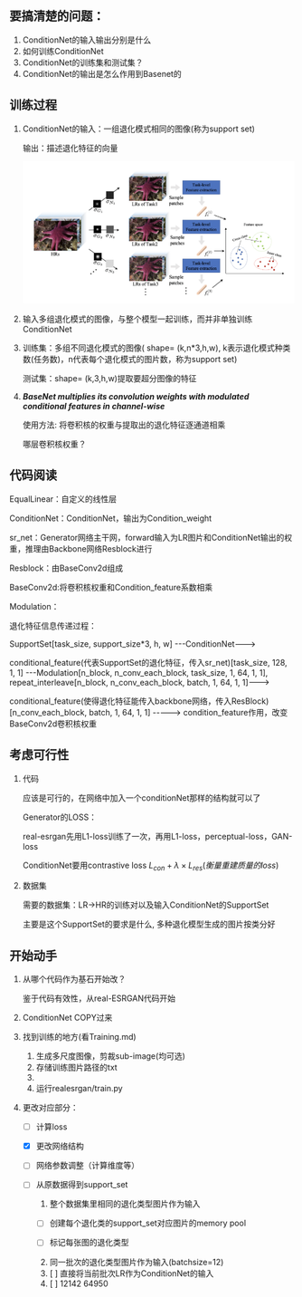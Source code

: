 ## 要搞清楚的问题：

1. ConditionNet的输入输出分别是什么
2. 如何训练ConditionNet
3. ConditionNet的训练集和测试集？
4. ConditionNet的输出是怎么作用到Basenet的

## 训练过程

1. ConditionNet的输入：一组退化模式相同的图像(称为support set)

   输出：描述退化特征的向量

   ![image-20220527124339099](https://raw.githubusercontent.com/shenlei515/pics/main/img/202205281030418.png)

2. 输入多组退化模式的图像，与整个模型一起训练，而并非单独训练ConditionNet

3. 训练集：多组不同退化模式的图像( shape= (k,n*3,h,w), k表示退化模式种类数(任务数)，n代表每个退化模式的图片数，称为support set)

   测试集：shape= (k,3,h,w)提取要超分图像的特征

4. ***BaseNet multiplies its convolution weights with modulated conditional features in channel-wise***

   使用方法: 将卷积核的权重与提取出的退化特征逐通道相乘

   哪层卷积核权重？

## 代码阅读

EqualLinear：自定义的线性层

ConditionNet：ConditionNet，输出为Condition_weight

sr_net：Generator网络主干网，forward输入为LR图片和ConditionNet输出的权重，推理由Backbone网络Resblock进行

Resblock：由BaseConv2d组成

BaseConv2d:将卷积核权重和Condition_feature系数相乘

Modulation：

退化特征信息传递过程：

SupportSet[task_size, support_size*3, h, w] ---ConditionNet---> 

conditional_feature(代表SupportSet的退化特征，传入sr_net)[task_size, 128, 1, 1] ---Modulation[n_block, n_conv_each_block, task_size, 1, 64, 1, 1], repeat_interleave[n_block, n_conv_each_block, batch, 1, 64, 1, 1]---> 

conditional_feature(使得退化特征能传入backbone网络，传入ResBlock)[n_conv_each_block, batch, 1, 64, 1, 1] -----> condition_feature作用，改变BaseConv2d卷积核权重



## 考虑可行性

1. 代码

   应该是可行的，在网络中加入一个conditionNet那样的结构就可以了

   Generator的LOSS：

   real-esrgan先用L1-loss训练了一次，再用L1-loss，perceptual-loss，GAN-loss

   ConditionNet要用contrastive loss $L_{con}+\lambda\times L_{res}(衡量重建质量的loss)$

2. 数据集

   需要的数据集：LR->HR的训练对以及输入ConditionNet的SupportSet

   主要是这个SupportSet的要求是什么, 多种退化模型生成的图片按类分好

## 开始动手

1. 从哪个代码作为基石开始改？

   鉴于代码有效性，从real-ESRGAN代码开始

2. ConditionNet COPY过来

3. 找到训练的地方(看Training.md)

   1. 生成多尺度图像，剪裁sub-image(均可选)
   2. 存储训练图片路径的txt
   3. 
   4. 运行realesrgan/train.py

4. 更改对应部分：

   - [ ] 计算loss
   
   - [x] 更改网络结构
   
   - [ ] 网络参数调整（计算维度等）
   
   - [ ] 从原数据得到support_set
   
     1. 整个数据集里相同的退化类型图片作为输入
   
     - [ ] 创建每个退化类的support_set对应图片的memory pool
     - [ ] 标记每张图的退化类型
   
     
   
     2. 同一批次的退化类型图片作为输入(batchsize=12)
     3. [ ] 直接将当前批次LR作为ConditionNet的输入
     4. [ ] 12142 64950